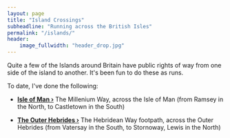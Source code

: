 ```yaml
---
layout: page
title: "Island Crossings"
subheadline: "Running across the British Isles"
permalink: "/islands/"
header:
    image_fullwidth: "header_drop.jpg"
---
```

Quite a few of the Islands around Britain have public rights of way from one side of the island to another. It's been fun to do these as runs.

To date, I've done the following:

- **<a href="{{ site.url }}{{ site.baseurl }}/islands/IsleOfMan/">Isle of Man ›</a>** The Millenium Way, across the Isle of Man (from Ramsey in the North, to Castletown in the South)

- **<a href="{{ site.url }}{{ site.baseurl }}/islands/Hebrides/">The Outer Hebrides ›</a>** The Hebridean Way footpath, across the Outer Hebrides (from Vatersay in the South, to Stornoway, Lewis in the North)



